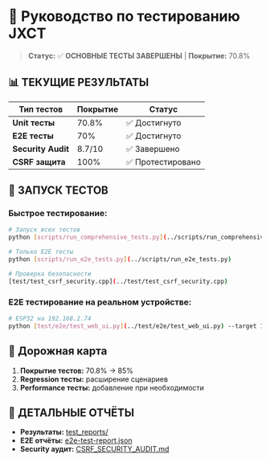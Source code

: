 # 🧪 Руководство по тестированию JXCT

> **Статус:** ✅ **ОСНОВНЫЕ ТЕСТЫ ЗАВЕРШЕНЫ** | **Покрытие:** 70.8%

## 📊 **ТЕКУЩИЕ РЕЗУЛЬТАТЫ**

| Тип тестов | Покрытие | Статус |
|------------|----------|--------|
| **Unit тесты** | 70.8% | ✅ Достигнуто |
| **E2E тесты** | 70% | ✅ Достигнуто |
| **Security Audit** | 8.7/10 | ✅ Завершено |
| **CSRF защита** | 100% | ✅ Протестировано |

## 🚀 **ЗАПУСК ТЕСТОВ**

### **Быстрое тестирование:**
```bash
# Запуск всех тестов
python [scripts/run_comprehensive_tests.py](../scripts/run_comprehensive_tests.py)

# Только E2E тесты  
python [scripts/run_e2e_tests.py](../scripts/run_e2e_tests.py)

# Проверка безопасности
[test/test_csrf_security.cpp](../test/test_csrf_security.cpp)
```

### **E2E тестирование на реальном устройстве:**
```bash
# ESP32 на 192.168.2.74
python [test/e2e/test_web_ui.py](../test/e2e/test_web_ui.py) --target 192.168.2.74
```

## 🎯 **Дорожная карта**

1. **Покрытие тестов:** 70.8% → 85%
2. **Regression тесты:** расширение сценариев
3. **Performance тесты:** добавление при необходимости

## 🔗 **ДЕТАЛЬНЫЕ ОТЧЁТЫ**

- **Результаты:** [test_reports/](../test_reports/)
- **E2E отчёты:** [e2e-test-report.json](../test_reports/e2e-test-report.json)
- **Security аудит:** [CSRF_SECURITY_AUDIT.md](CSRF_SECURITY_AUDIT.md) 